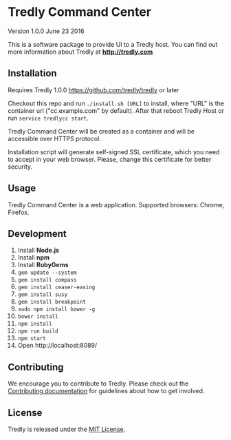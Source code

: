 # Tredly Command Center

Version 1.0.0
June 23 2016

This is a software package to provide UI to a Tredly host. You can find out more information about Tredly at **<http://tredly.com>**

## Installation

Requires Tredly 1.0.0 <https://github.com/tredly/tredly> or later

Checkout this repo and run `./install.sh [URL]` to install, where "URL" is the container url ("cc.example.com" by default). After that reboot Tredly Host or run `service tredlycc start`.

Tredly Command Center will be created as a container and will be accessible over HTTPS protocol.

Installation script will generate self-signed SSL certificate, which you need to accept in your web browser.
Please, change this certificate for better security.

## Usage

Tredly Command Center is a web application. Supported browsers: Chrome, Firefox.

## Development

1. Install **Node.js**
2. Install **npm**
3. Install **RubyGems**
4. `gem update --system`
5. `gem install compass`
6. `gem install ceaser-easing`
7. `gem install susy`
8. `gem install breakpoint`
9. `sudo npm install bower -g`
10. `bower install`
11. `npm install`
12. `npm run build`
13. `npm start`
14. Open http://localhost:8089/

## Contributing

We encourage you to contribute to Tredly. Please check out the [Contributing documentation](https://github.com/tredly/tredly-cc/blob/master/CONTRIBUTING.md) for guidelines about how to get involved.

## License

Tredly is released under the [MIT License](http://www.opensource.org/licenses/MIT).
